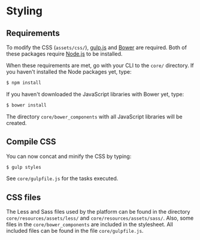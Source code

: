 # Styling

## Requirements
To modify the CSS (`assets/css/`), [gulp.js](http://gulpjs.com/) and [Bower](https://bower.io/) are required. Both of these packages require [Node.js](https://nodejs.org/) to be installed.

When these requirements are met, go with your CLI to the `core/` directory. If you haven't installed the Node packages yet, type:

``` bash
$ npm install

```

If you haven't downloaded the JavaScript libraries with Bower yet, type:

``` bash
$ bower install

```

The directory `core/bower_components` with all JavaScript libraries will be created.

## Compile CSS
You can now concat and minify the CSS by typing:

``` bash
$ gulp styles

```

See `core/gulpfile.js` for the tasks executed.

## CSS files
The Less and Sass files used by the platform can be found in the directory `core/resources/assets/less/` and `core/resources/assets/sass/`. Also, some files in the `core/bower_components` are included in the stylesheet. All included files can be found in the file `core/gulpfile.js`.
